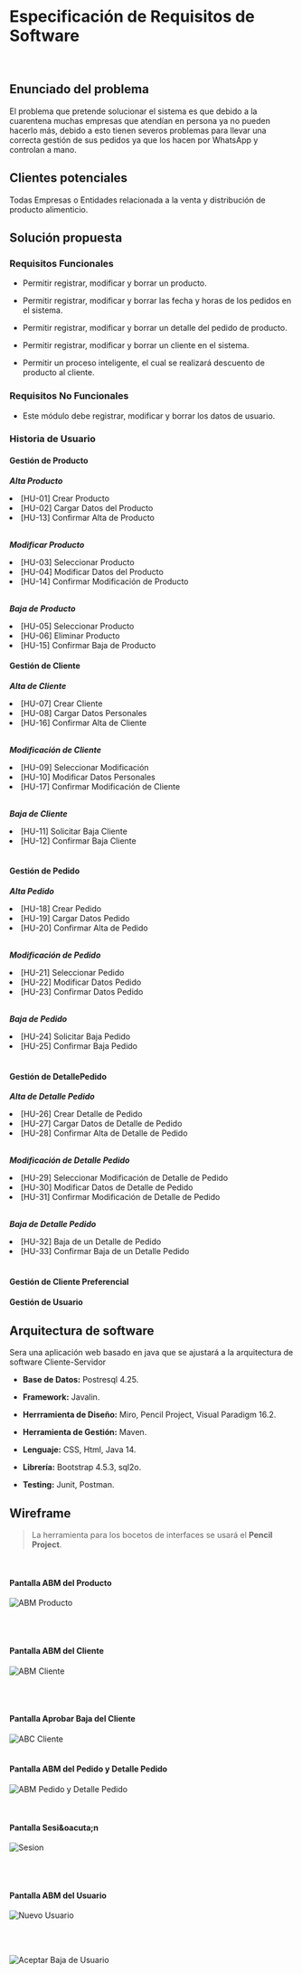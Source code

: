 
<h1> Especificación de Requisitos de Software </h1>
<br>
<h2> Enunciado del problema</h2>
<p>El problema  que pretende solucionar el sistema es que debido a la cuarentena muchas empresas que atendían en persona ya no pueden hacerlo más, debido a esto tienen severos problemas para llevar una correcta gestión de sus pedidos ya que los hacen por WhatsApp y controlan a mano.
</p>


<h2> Clientes potenciales</h2>
<p> Todas Empresas o Entidades relacionada a la venta y distribución de producto alimenticio.</p>
<h2> Solución propuesta</h2>

 <h3> Requisitos Funcionales</h3>
 <p>

 * Permitir registrar, modificar y borrar un producto.

 * Permitir registrar, modificar y borrar las fecha y horas de los pedidos en el sistema.

 * Permitir registrar, modificar y borrar un detalle del pedido de producto.

 * Permitir registrar, modificar y borrar un cliente en el sistema.

 * Permitir un proceso inteligente, el cual se realizará descuento de producto al cliente. </p>

 <h3>Requisitos No Funcionales </h3> <p>

 * Este módulo debe registrar, modificar y borrar los datos de usuario.
 
</p>
 
 <h3> Historia de Usuario</h3>
 <p>
   <h4>Gestión de Producto</h4>
   
   ***Alta Producto***
   
   <li>[HU-01] Crear Producto</li>   
   <li>[HU-02] Cargar Datos del Producto</li>   
   <li>[HU-13] Confirmar Alta de Producto</li>
   <br>
   
   ***Modificar Producto***
   
   <li>[HU-03] Seleccionar Producto</li>   
   <li>[HU-04] Modificar Datos del Producto</li>   
   <li>[HU-14] Confirmar Modificación de Producto</li>
   <br>
   
   ***Baja de Producto***
   
   <li>[HU-05] Seleccionar Producto</li>   
   <li>[HU-06] Eliminar Producto</li>   
   <li>[HU-15] Confirmar Baja de Producto</li>
   
   <h4>Gestión de Cliente</h4>

   ***Alta de Cliente***
   
   <li>[HU-07] Crear Cliente</li>   
   <li>[HU-08] Cargar Datos Personales</li>
   <li>[HU-16] Confirmar Alta de Cliente</li>
   <br>
   
   ***Modificación de Cliente***
   
   <li>[HU-09] Seleccionar Modificación</li>
   <li>[HU-10] Modificar Datos Personales</li>
   <li>[HU-17] Confirmar Modificación de Cliente</li>
   <br> 
    
   ***Baja de Cliente***
   
   <li>[HU-11] Solicitar Baja Cliente</li>
   <li>[HU-12] Confirmar Baja Cliente</li>
   <br>
   
   <h4>Gestión de Pedido</h4>
  
   ***Alta Pedido***
   
   <li>[HU-18] Crear Pedido</li>
   <li>[HU-19] Cargar Datos Pedido</li>
   <li>[HU-20] Confirmar Alta de Pedido</li> 
   <br>
   
   ***Modificación de Pedido***
   
   <li>[HU-21] Seleccionar Pedido</li>
   <li>[HU-22] Modificar Datos Pedido</li>
   <li>[HU-23] Confirmar Datos Pedido</li>
   <br>
   
   ***Baja de Pedido***
   
   <li>[HU-24] Solicitar Baja Pedido</li>
   <li>[HU-25] Confirmar Baja Pedido</li>
   <br>
   
   <h4>Gestión de DetallePedido</h4>
   
   ***Alta de Detalle Pedido***
   
   <li>[HU-26] Crear Detalle de Pedido</li>
   <li>[HU-27] Cargar Datos de Detalle de Pedido</li>
   <li>[HU-28] Confirmar Alta de Detalle de Pedido</li>
   <br>
   
   ***Modificación de Detalle Pedido***
   
   <li>[HU-29] Seleccionar Modificación de Detalle de Pedido</li>
   <li>[HU-30] Modificar Datos de Detalle de Pedido</li>
   <li>[HU-31] Confirmar Modificación de Detalle de Pedido</li>
   <br>
   
   ***Baja de Detalle Pedido***
   
   <li>[HU-32] Baja de un Detalle de Pedido</li>
   <li>[HU-33] Confirmar Baja de un Detalle Pedido</li>
   <br>
   
   <h4>Gestión de Cliente Preferencial</h4>
   
   <h4>Gestión de Usuario</h4>
 
 </p>

<h2> Arquitectura de software</h2>

<p>Sera una aplicación web basado en java que se ajustará a la arquitectura de software Cliente-Servidor</p>

* **Base de Datos:** Postresql 4.25.

* **Framework:** Javalin.

* **Herrramienta de Diseño:** Miro, Pencil Project, Visual Paradigm 16.2. 

* **Herramienta de Gestión:** Maven.

* **Lenguaje:** CSS, Html, Java 14.

* **Librería:** Bootstrap 4.5.3, sql2o.

* **Testing:** Junit, Postman.

<h2> Wireframe</h2>

>La herramienta para los bocetos de interfaces se usará el **Pencil Project**.
<br>

<h4>Pantalla ABM del Producto</h4>

![ABM Producto](Documentos/Wireframe/Producto.png "ABM del Producto")

<br><br>
<h4>Pantalla ABM del Cliente</h4>

![ABM Cliente](Documentos/Wireframe/Cliente.png "ABM del Cliente")

<br><br>
<h4>Pantalla Aprobar Baja del Cliente</h4>

![ABC Cliente](Documentos/Wireframe/BajaCliente.png "Aprobar Baja del Cliente")
<br><br>

<h4>Pantalla ABM del Pedido y Detalle Pedido</h4>

![ABM Pedido y Detalle Pedido](Documentos/Wireframe/Pedido&DetallePedido.png "ABM del Pedido y Detalle Pedido")

<br>

<h4>Pantalla Sesi&oacuta;n</h4>

![Sesion](Documentos/Wireframe/Sesion.png "ABM del Sesion")

<br><br>

<h4>Pantalla ABM del Usuario</h4>

![Nuevo Usuario](Documentos/Wireframe/NuevaCuenta.png "Nueva Cuenta de Usuario")

<br><br>

![Aceptar Baja de Usuario](Documentos/Wireframe/AceptarBaja.png "Aceptar Baja de Usuario")

<br><br>
